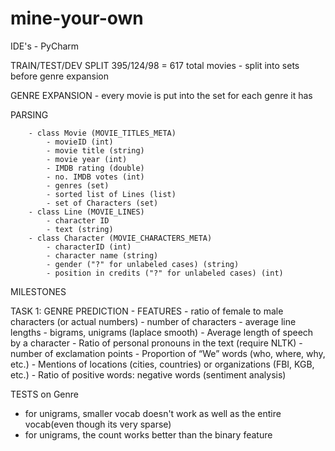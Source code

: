 # mine-your-own
IDE's
	- PyCharm

TRAIN/TEST/DEV SPLIT
395/124/98 = 617 total movies
	- split into sets before genre expansion

GENRE EXPANSION
	- every movie is put into the set for each genre it has

PARSING
	
		- class Movie (MOVIE_TITLES_META)
			- movieID (int)
			- movie title (string)
			- movie year (int)
		   	- IMDB rating (double)
			- no. IMDB votes (int)
	 		- genres (set)
	 		- sorted list of Lines (list)
	 		- set of Characters (set)
	 	- class Line (MOVIE_LINES)
			- character ID
			- text (string)
		- class Character (MOVIE_CHARACTERS_META)
			- characterID (int)
			- character name (string)
			- gender ("?" for unlabeled cases) (string)
			- position in credits ("?" for unlabeled cases) (int)


MILESTONES

TASK 1: GENRE PREDICTION
	- FEATURES
		- ratio of female to male characters (or actual numbers)
		- number of characters
		- average line lengths
		- bigrams, unigrams (laplace smooth)
		- Average length of speech by a character
		- Ratio of personal pronouns in the text (require NLTK)
		- number of exclamation points
		- Proportion of “We” words (who, where, why, etc.)
		- Mentions of locations (cities, countries) or organizations (FBI, KGB, etc.)
		- Ratio of positive words: negative words (sentiment analysis)


TESTS on Genre

- for unigrams, smaller vocab doesn't work as well as the entire vocab(even though its very sparse)
- for unigrams, the count works better than the binary feature
